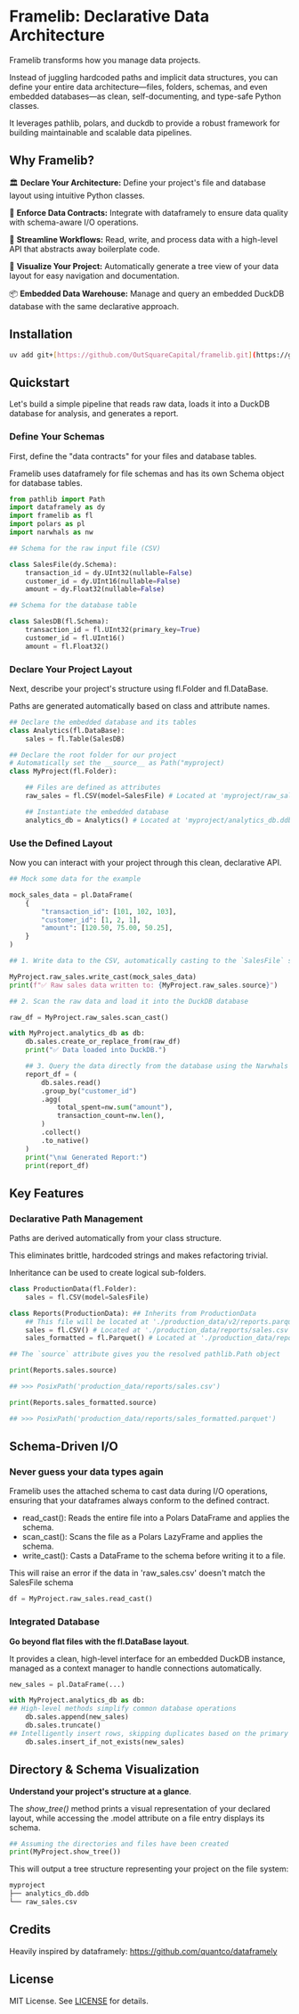 # Framelib: Declarative Data Architecture

Framelib transforms how you manage data projects.

Instead of juggling hardcoded paths and implicit data structures, you can define your entire data architecture—files, folders, schemas, and even embedded databases—as clean, self-documenting, and type-safe Python classes.

It leverages pathlib, polars, and duckdb to provide a robust framework for building maintainable and scalable data pipelines.

## Why Framelib?

🏛️ **Declare Your Architecture:** Define your project's file and database layout using intuitive Python classes.

📜 **Enforce Data Contracts:** Integrate with dataframely to ensure data quality with schema-aware I/O operations.

🚀 **Streamline Workflows:** Read, write, and process data with a high-level API that abstracts away boilerplate code.

🌲 **Visualize Your Project:** Automatically generate a tree view of your data layout for easy navigation and documentation.

📦 **Embedded Data Warehouse:** Manage and query an embedded DuckDB database with the same declarative approach.

## Installation

```bash
uv add git+[https://github.com/OutSquareCapital/framelib.git](https://github.com/OutSquareCapital/framelib.git)
```

## Quickstart

Let's build a simple pipeline that reads raw data, loads it into a DuckDB database for analysis, and generates a report.

### Define Your Schemas

First, define the "data contracts" for your files and database tables.

Framelib uses dataframely for file schemas and has its own Schema object for database tables.

```python
from pathlib import Path
import dataframely as dy
import framelib as fl
import polars as pl
import narwhals as nw

## Schema for the raw input file (CSV)

class SalesFile(dy.Schema):
    transaction_id = dy.UInt32(nullable=False)
    customer_id = dy.UInt16(nullable=False)
    amount = dy.Float32(nullable=False)

## Schema for the database table

class SalesDB(fl.Schema):
    transaction_id = fl.UInt32(primary_key=True)
    customer_id = fl.UInt16()
    amount = fl.Float32()
```

### Declare Your Project Layout

Next, describe your project's structure using fl.Folder and fl.DataBase.

Paths are generated automatically based on class and attribute names.

```python
## Declare the embedded database and its tables
class Analytics(fl.DataBase):
    sales = fl.Table(SalesDB)

## Declare the root folder for our project
# Automatically set the __source__ as Path("myproject)
class MyProject(fl.Folder):

    ## Files are defined as attributes
    raw_sales = fl.CSV(model=SalesFile) # Located at 'myproject/raw_sales.csv'

    ## Instantiate the embedded database
    analytics_db = Analytics() # Located at 'myproject/analytics_db.ddb'
```

### Use the Defined Layout

Now you can interact with your project through this clean, declarative API.

```python
## Mock some data for the example

mock_sales_data = pl.DataFrame(
    {
        "transaction_id": [101, 102, 103],
        "customer_id": [1, 2, 1],
        "amount": [120.50, 75.00, 50.25],
    }
)

## 1. Write data to the CSV, automatically casting to the `SalesFile` schema

MyProject.raw_sales.write_cast(mock_sales_data)
print(f"✅ Raw sales data written to: {MyProject.raw_sales.source}")

## 2. Scan the raw data and load it into the DuckDB database

raw_df = MyProject.raw_sales.scan_cast()

with MyProject.analytics_db as db:
    db.sales.create_or_replace_from(raw_df)
    print("✅ Data loaded into DuckDB.")

    ## 3. Query the data directly from the database using the Narwhals API
    report_df = (
        db.sales.read()
        .group_by("customer_id")
        .agg(
            total_spent=nw.sum("amount"),
            transaction_count=nw.len(),
        )
        .collect()
        .to_native()
    )
    print("\n📊 Generated Report:")
    print(report_df)

```

## Key Features

### Declarative Path Management

Paths are derived automatically from your class structure.

This eliminates brittle, hardcoded strings and makes refactoring trivial.

Inheritance can be used to create logical sub-folders.

```python
class ProductionData(fl.Folder):
    sales = fl.CSV(model=SalesFile)

class Reports(ProductionData): ## Inherits from ProductionData
    ## This file will be located at './production_data/v2/reports.parquet'
    sales = fl.CSV() # Located at './production_data/reports/sales.csv'
    sales_formatted = fl.Parquet() # Located at './production_data/reports/sales_formatted.parquet'

## The `source` attribute gives you the resolved pathlib.Path object

print(Reports.sales.source)

## >>> PosixPath('production_data/reports/sales.csv')

print(Reports.sales_formatted.source)

## >>> PosixPath('production_data/reports/sales_formatted.parquet')

```

## Schema-Driven I/O

### Never guess your data types again

Framelib uses the attached schema to cast data during I/O operations, ensuring that your dataframes always conform to the defined contract.

- read_cast(): Reads the entire file into a Polars DataFrame and applies the schema.
- scan_cast(): Scans the file as a Polars LazyFrame and applies the schema.
- write_cast(): Casts a DataFrame to the schema before writing it to a file.

This will raise an error if the data in 'raw_sales.csv' doesn't match the SalesFile schema

```python
df = MyProject.raw_sales.read_cast()
```

### Integrated Database

**Go beyond flat files with the fl.DataBase layout**.

It provides a clean, high-level interface for an embedded DuckDB instance, managed as a context manager to handle connections automatically.

```python
new_sales = pl.DataFrame(...)  

with MyProject.analytics_db as db:     
## High-level methods simplify common database operations
    db.sales.append(new_sales)
    db.sales.truncate()
## Intelligently insert rows, skipping duplicates based on the primary key
    db.sales.insert_if_not_exists(new_sales)
```

## Directory & Schema Visualization

**Understand your project's structure at a glance**.

The *show_tree()* method prints a visual representation of your declared layout, while accessing the .model attribute on a file entry displays its schema.

```python
## Assuming the directories and files have been created
print(MyProject.show_tree())

```

This will output a tree structure representing your project on the file system:

```bash
myproject
├── analytics_db.ddb
└── raw_sales.csv
```

## Credits

Heavily inspired by dataframely: <https://github.com/quantco/dataframely>

## License

MIT License. See [LICENSE](./LICENSE) for details.
